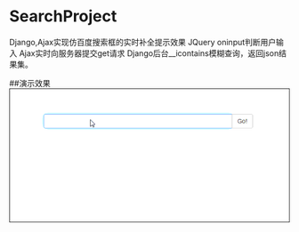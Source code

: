 # SearchProject
Django,Ajax实现仿百度搜索框的实时补全提示效果
    JQuery oninput判断用户输入
    Ajax实时向服务器提交get请求
    Django后台__icontains模糊查询，返回json结果集。

##演示效果
![](https://github.com/LiJunWei/SearchProject/blob/master/%E6%BC%94%E7%A4%BA%E6%95%88%E6%9E%9C.gif)
